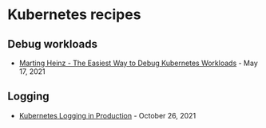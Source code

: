 # Kubernetes recipes

## Debug workloads

- [Marting Heinz - The Easiest Way to Debug Kubernetes Workloads](https://martinheinz.dev/blog/49) - May 17, 2021

## Logging

- [Kubernetes Logging in Production](https://codersociety.com/blog/articles/kubernetes-logging) - October 26, 2021
